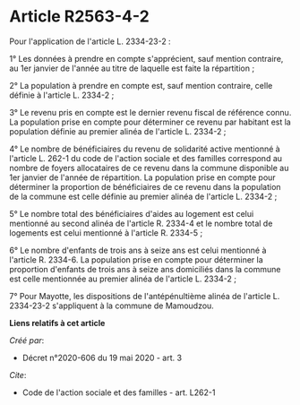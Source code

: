 # Article R2563-4-2

Pour l'application de l'article L. 2334-23-2 :

1° Les données à prendre en compte s'apprécient, sauf mention contraire, au 1er janvier de l'année au titre de laquelle est
faite la répartition ;

2° La population à prendre en compte est, sauf mention contraire, celle définie à l'article L. 2334-2 ;

3° Le revenu pris en compte est le dernier revenu fiscal de référence connu. La population prise en compte pour déterminer ce
revenu par habitant est la population définie au premier alinéa de l'article L. 2334-2 ;

4° Le nombre de bénéficiaires du revenu de solidarité active mentionné à l'article L. 262-1 du code de l'action sociale et
des familles correspond au nombre de foyers allocataires de ce revenu dans la commune disponible au 1er janvier de l'année de
répartition. La population prise en compte pour déterminer la proportion de bénéficiaires de ce revenu dans la population de
la commune est celle définie au premier alinéa de l'article L. 2334-2 ;

5° Le nombre total des bénéficiaires d'aides au logement est celui mentionné au second alinéa de l'article R. 2334-4 et le
nombre total de logements est celui mentionné à l'article R. 2334-5 ;

6° Le nombre d'enfants de trois ans à seize ans est celui mentionné à l'article R. 2334-6. La population prise en compte pour
déterminer la proportion d'enfants de trois ans à seize ans domiciliés dans la commune est celle mentionnée au premier alinéa
de l'article L. 2334-2 ;

7° Pour Mayotte, les dispositions de l'antépénultième alinéa de l'article L. 2334-23-2 s'appliquent à la commune de
Mamoudzou.

**Liens relatifs à cet article**

_Créé par_:

  - Décret n°2020-606 du 19 mai 2020 - art. 3

_Cite_:

  - Code de l'action sociale et des familles - art. L262-1
